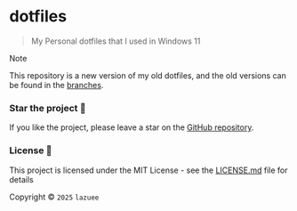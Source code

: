 # dotfiles

> My Personal dotfiles that I used in Windows 11

> [!NOTE]
> This repository is a new version of my old dotfiles, and the old versions can be found in the [branches](https://github.com/lazuee/dotfiles/branches/yours).

### Star the project 🌟

If you like the project, please leave a star on the [GitHub repository](https://github.com/lazuee/dotfiles).

### License 🔑

This project is licensed under the MIT License - see the [LICENSE.md](LICENSE.md) file for details

Copyright © `2025` `lazuee`
